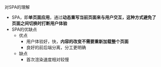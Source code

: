 对SPA的理解
- SPA，即**单页面应用**，通过**动态重写当前页面来与用户交互，这种方式避免了页面之间切换时打断用户体验**
- SPA的优缺点
    - 优点
        - 用户体验好，快，**内容的改变不需要重新加载整个页面**
        - 良好的前后端分离，分工更明确
    - 缺点
        - 首次渲染速度相对较慢
        
